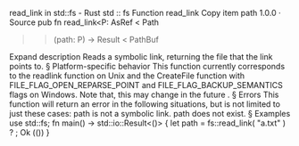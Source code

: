 read_link in std::fs - Rust
std
::
fs
Function
read_link
Copy item path
1.0.0
·
Source
pub fn read_link<P:
AsRef
<
Path
>>(path: P) ->
Result
<
PathBuf
>
Expand description
Reads a symbolic link, returning the file that the link points to.
§
Platform-specific behavior
This function currently corresponds to the
readlink
function on Unix
and the
CreateFile
function with
FILE_FLAG_OPEN_REPARSE_POINT
and
FILE_FLAG_BACKUP_SEMANTICS
flags on Windows.
Note that, this
may change in the future
.
§
Errors
This function will return an error in the following situations, but is not
limited to just these cases:
path
is not a symbolic link.
path
does not exist.
§
Examples
use
std::fs;
fn
main() -> std::io::Result<()> {
let
path = fs::read_link(
"a.txt"
)
?
;
Ok
(())
}